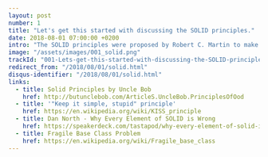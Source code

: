 ```yaml
---
layout: post
number: 1
title: "Let's get this started with discussing the SOLID principles."
date: 2018-08-01 07:00:00 +0200
intro: "The SOLID principles were proposed by Robert C. Martin to make software designs more understandable, flexible and maintainable. During our first podcast Paul, David and Christian will dig deeper into these five legendary design principles and discuss which experiences they made by using them during their daily work."
image: "/assets/images/001_solid.png"
trackId: "001-Lets-get-this-started-with-discussing-the-SOLID-principles-e36lk9/a-aad89d"
redirect_from: "/2018/08/01/solid.html"
disqus-identifier: "/2018/08/01/solid.html"
links:
  - title: Solid Principles by Uncle Bob
    href: http://butunclebob.com/ArticleS.UncleBob.PrinciplesOfOod
  - title: '"Keep it simple, stupid" principle'
    href: https://en.wikipedia.org/wiki/KISS_principle
  - title: Dan North - Why Every Element of SOLID is Wrong
    href: https://speakerdeck.com/tastapod/why-every-element-of-solid-is-wrong
  - title: Fragile Base Class Problem
    href: https://en.wikipedia.org/wiki/Fragile_base_class
---
```

